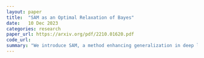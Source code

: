 ```yaml
---
layout: paper
title:  "SAM as an Optimal Relaxation of Bayes"
date:   10 Dec 2023
categories: research
paper_url: https://arxiv.org/pdf/2210.01620.pdf
code_url: 
summary: "We introduce SAM, a method enhancing generalization in deep learning, as a relaxation of the Bayes objective. SAM replaces the expected negative-loss with an optimal convex lower bound derived using the Fenchel biconjugate. This connection enables an Adam-like extension of SAM, offering automatic uncertainty estimates and potential accuracy improvements. Bridging adversarial and Bayesian methods, our work paves the way for robustness enhancement."
---
```


